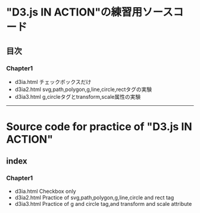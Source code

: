 # "D3.js IN ACTION"の練習用ソースコード
## 目次
### Chapter1
- d3ia.html チェックボックスだけ
- d3ia2.html svg,path,polygon,g,line,circle,rectタグの実験
- d3ia3.html g,circleタグとtransform,scale属性の実験
-----------

# Source code for practice of "D3.js IN ACTION"
## index
### Chapter1
- d3ia.html Checkbox only
- d3ia2.html Practice of svg,path,polygon,g,line,circle and rect tag
- d3ia3.html Practice of g and circle tag,and transform and scale attribute
